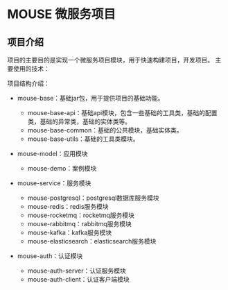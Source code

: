 # MOUSE 微服务项目

## 项目介绍
项目的主要目的是实现一个微服务项目模块，用于快速构建项目，开发项目。
主要使用的技术：


项目结构介绍：
- mouse-base：基础jar包，用于提供项目的基础功能。
  - mouse-base-api：基础api模块，包含一些基础的工具类，基础的配置类，基础的异常类，基础的实体类等。
  - mouse-base-common：基础的公共模块，基础实体类。
  - mouse-base-utils：基础的工具类模块。

- mouse-model：应用模块
  - mouse-demo：案例模块
  
- mouse-service：服务模块
  - mouse-postgresql：postgresql数据库服务模块
  - mouse-redis：redis服务模块
  - mouse-rocketmq：rocketmq服务模块
  - mouse-rabbitmq：rabbitmq服务模块
  - mouse-kafka：kafka服务模块
  - mouse-elasticsearch：elasticsearch服务模块

- mouse-auth：认证模块
  - mouse-auth-server：认证服务模块
  - mouse-auth-client：认证客户端模块